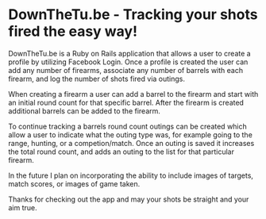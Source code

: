 # DownTheTu.be - Tracking your shots fired the easy way!

DownTheTu.be is a Ruby on Rails application that allows a user to create a profile by utilizing Facebook Login. Once a profile is created the user can add any number of firearms, associate any number of barrels with each firearm, and log the number of shots fired via outings.

When creating a firearm a user can add a barrel to the firearm and start with an initial round count for that specific barrel. After the firearm is created additional barrels can be added to the firearm.

To continue tracking a barrels round count outings can be created which allow a user to indicate what the outing type was, for example going to the range, hunting, or a competion/match. Once an outing is saved it increases the total round count, and adds an outing to the list for that particular firearm.

In the future I plan on incorporating the ability to include images of targets, match scores, or images of game taken.

Thanks for checking out the app and may your shots be straight and your aim true.
